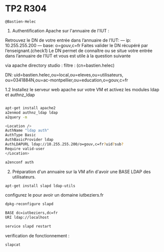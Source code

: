 # TP2 R304 

```
@Bastien-Helec
```


1. Authentification Apache sur l'annuaire de l'IUT :

Retrouvez le DN de votre entrée dans l’annuaire de l’IUT:
— ip: 10.255.255.200
— base: o=gouv,c=fr
Faites valider le DN récupéré par l’enseignant.(check1) Le DN permet de connaître ou se situe votre entrée dans l’annuaire de l’IUT et vous est utile à la question suivante

via apache directory studio :
filtre : (cn=bastien.helec)

DN:
uid=bastien.helec,ou=local,ou=eleves,ou=utilisateurs, ou=0341884N,ou=ac-montpellier,ou=education,o=gouv,c=fr


1.2 Installez le serveur web apache sur votre VM et activez les modules ldap et authnz_ldap

```bash

apt-get install apache2
a2enmod authnz_ldap ldap
a2query -m

<Location />
AuthName "ldap auth"
AuthType Basic
AuthBasicProvider ldap
AuthLDAPURL ldap://10.255.255.200/o=gouv,c=fr?uid?sub?
Require valid-user
</Location>

a2enconf auth
```

2. Préparation d'un annuaire sur la VM afin d'avoir une BASE LDAP des utilisateurs. 

```bash
apt-get install slapd ldap-utils
```
configurez le pour avoir un domaine iutbeziers.fr

```bash
dpkg-reconfigure slapd

BASE dc=iutbeziers,dc=fr
URI ldap://localhost

service slapd restart
```

verification de fonctionnement : 
```bash
slapcat
```
